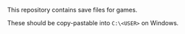 This repository contains save files for games.

These should be copy-pastable into `C:\<USER>` on Windows.
